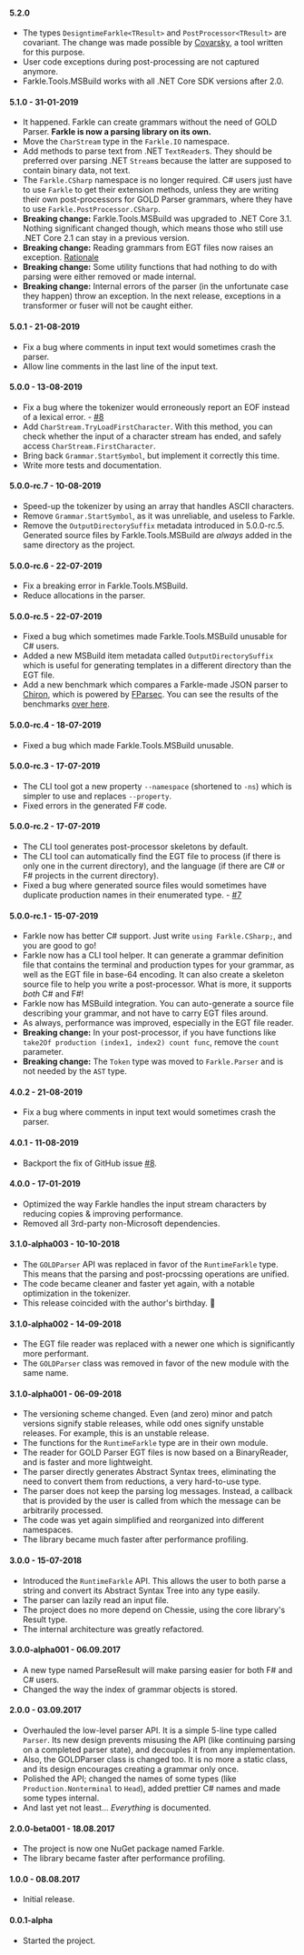 #### 5.2.0
* The types `DesigntimeFarkle<TResult>` and `PostProcessor<TResult>` are covariant. The change was made possible by [Covarsky](https://github.com/teo-tsirpanis/Covarsky), a tool written for this purpose.
* User code exceptions during post-processing are not captured anymore.
* Farkle.Tools.MSBuild works with all .NET Core SDK versions after 2.0.

#### 5.1.0 - 31-01-2019
* It happened. Farkle can create grammars without the need of GOLD Parser. __Farkle is now a parsing library on its own.__
* Move the `CharStream` type in the `Farkle.IO` namespace.
* Add methods to parse text from .NET `TextReader`s. They should be preferred over parsing .NET `Stream`s because the latter are supposed to contain binary data, not text.
* The `Farkle.CSharp` namespace is no longer required. C# users just have to use `Farkle` to get their extension methods, unless they are writing their own post-processors for GOLD Parser grammars, where they have to use `Farkle.PostProcessor.CSharp`.
* __Breaking change:__ Farkle.Tools.MSBuild was upgraded to .NET Core 3.1. Nothing significant changed though, which means those who still use .NET Core 2.1 can stay in a previous version.
* __Breaking change:__ Reading grammars from EGT files now raises an exception. [Rationale](https://github.com/teo-tsirpanis/Farkle/commit/84b96ccc85753e4deebffcf561cc89edb1e252bc)
* __Breaking change:__ Some utility functions that had nothing to do with parsing were either removed or made internal.
* __Breaking change:__ Internal errors of the parser (in the unfortunate case they happen) throw an exception. In the next release, exceptions in a transformer or fuser will not be caught either.

#### 5.0.1 - 21-08-2019
* Fix a bug where comments in input text would sometimes crash the parser.
* Allow line comments in the last line of the input text.

#### 5.0.0 - 13-08-2019
* Fix a bug where the tokenizer would erroneously report an EOF instead of a lexical error. - [#8](https://github.com/teo-tsirpanis/Farkle/issues/8)
* Add `CharStream.TryLoadFirstCharacter`. With this method, you can check whether the input of a character stream has ended, and safely access `CharStream.FirstCharacter`.
* Bring back `Grammar.StartSymbol`, but implement it correctly this time.
* Write more tests and documentation.

#### 5.0.0-rc.7 - 10-08-2019
* Speed-up the tokenizer by using an array that handles ASCII characters.
* Remove `Grammar.StartSymbol`, as it was unreliable, and useless to Farkle.
* Remove the `OutputDirectorySuffix` metadata introduced in 5.0.0-rc.5. Generated source files by Farkle.Tools.MSBuild are _always_ added in the same directory as the project.

#### 5.0.0-rc.6 - 22-07-2019
* Fix a breaking error in Farkle.Tools.MSBuild.
* Reduce allocations in the parser.

#### 5.0.0-rc.5 - 22-07-2019
* Fixed a bug which sometimes made Farkle.Tools.MSBuild unusable for C# users.
* Added a new MSBuild item metadata called `OutputDirectorySuffix` which is useful for generating templates in a different directory than the EGT file.
* Add a new benchmark which compares a Farkle-made JSON parser to [Chiron](https://xyncro.tech/chiron/), which is powered by [FParsec](https://www.quanttec.com/fparsec/). You can see the results of the benchmarks [over here](https://github.com/teo-tsirpanis/Farkle/tree/master/performance).

#### 5.0.0-rc.4 - 18-07-2019
* Fixed a bug which made Farkle.Tools.MSBuild unusable.

#### 5.0.0-rc.3 - 17-07-2019
* The CLI tool got a new property `--namespace` (shortened to `-ns`) which is simpler to use and replaces `--property`.
* Fixed errors in the generated F# code.

#### 5.0.0-rc.2 - 17-07-2019
* The CLI tool generates post-processor skeletons by default.
* The CLI tool can automatically find the EGT file to process (if there is only one in the current directory), and the language (if there are C# or F# projects in the current directory).
* Fixed a bug where generated source files would sometimes have duplicate production names in their enumerated type. - [#7](https://github.com/teo-tsirpanis/Farkle/issues/7)

#### 5.0.0-rc.1 - 15-07-2019
* Farkle now has better C# support. Just write `using Farkle.CSharp;`, and you are good to go!
* Farkle now has a CLI tool helper. It can generate a grammar definition file that contains the terminal and production types for your grammar, as well as the EGT file in base-64 encoding. It can also create a skeleton source file to help you write a post-processor. What is more, it supports _both_ C# and F#!
* Farkle now has MSBuild integration. You can auto-generate a source file describing your grammar, and not have to carry EGT files around.
* As always, performance was improved, especially in the EGT file reader.
* __Breaking change:__ In your post-processor, if you have functions like `take2Of production (index1, index2) count func`, remove the `count` parameter.
* __Breaking change:__ The `Token` type was moved to `Farkle.Parser` and is not needed by the `AST` type.

#### 4.0.2 - 21-08-2019
* Fix a bug where comments in input text would sometimes crash the parser.

#### 4.0.1 - 11-08-2019
* Backport the fix of GitHub issue [#8](https://github.com/teo-tsirpanis/Farkle/issues/8).

#### 4.0.0 - 17-01-2019
* Optimized the way Farkle handles the input stream characters by reducing copies & improving performance.
* Removed all 3rd-party non-Microsoft dependencies.

#### 3.1.0-alpha003 - 10-10-2018
* The `GOLDParser` API was replaced in favor of the `RuntimeFarkle` type. This means that the parsing and post-procssing operations are unified.
* The code became cleaner and faster yet again, with a notable optimization in the tokenizer.
* This release coincided with the author's birthday. 🎂

#### 3.1.0-alpha002 - 14-09-2018
* The EGT file reader was replaced with a newer one which is significantly more performant.
* The `GOLDParser` class was removed in favor of the new module with the same name.

#### 3.1.0-alpha001 - 06-09-2018
* The versioning scheme changed. Even (and zero) minor and patch versions signify stable releases, while odd ones signify unstable releases. For example, this is an unstable release.
* The functions for the `RuntimeFarkle` type are in their own module.
* The reader for GOLD Parser EGT files is now based on a BinaryReader, and is faster and more lightweight.
* The parser directly generates Abstract Syntax trees, eliminating the need to convert them from reductions, a very hard-to-use type.
* The parser does not keep the parsing log messages. Instead, a callback that is provided by the user is called from which the message can be arbitrarily processed.
* The code was yet again simplified and reorganized into different namespaces.
* The library became much faster after performance profiling.

#### 3.0.0 - 15-07-2018
* Introduced the `RuntimeFarkle` API. This allows the user to both parse a string and convert its Abstract Syntax Tree into any type easily.
* The parser can lazily read an input file.
* The project does no more depend on Chessie, using the core library's Result type.
* The internal architecture was greatly refactored.

#### 3.0.0-alpha001 - 06.09.2017
* A new type named ParseResult will make parsing easier for both F# and C# users.
* Changed the way the index of grammar objects is stored.

#### 2.0.0 - 03.09.2017
* Overhauled the low-level parser API. It is a simple 5-line type called `Parser`. Its new design prevents misusing the API (like continuing parsing on a completed parser state), and decouples it from any implementation.
* Also, the GOLDParser class is changed too. It is no more a static class, and its design encourages creating a grammar only once.
* Polished the API; changed the names of some types (like `Production.Nonterminal` to `Head`), added prettier C# names and made some types internal.
* And last yet not least... _Everything_ is documented.

#### 2.0.0-beta001 - 18.08.2017
* The project is now one NuGet package named Farkle.
* The library became faster after performance profiling.

#### 1.0.0 - 08.08.2017
* Initial release.

#### 0.0.1-alpha
* Started the project.
